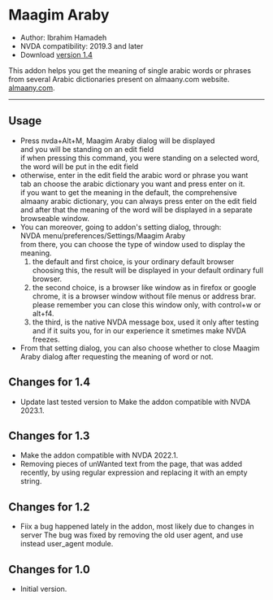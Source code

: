 # Maagim Araby #

*	Author: Ibrahim Hamadeh
*	NVDA compatibility: 2019.3 and later
*	Download [version 1.4][1]

This addon helps you get the meaning of single arabic words or phrases  
from several Arabic dictionaries present on almaany.com website.  
[almaany.com](https://www.almaany.com/ar/dict/ar-ar/).  

***

## Usage

*	Press nvda+Alt+M, Maagim Araby dialog will be displayed  
and you will be standing on an edit field  
if when pressing this command, you were standing on a selected word, the word will be put in the edit field  
*	otherwise, enter in the edit field the arabic word or phrase you want  
tab an choose the arabic dictionary you want and press enter on it.  
if you want to get the meaning in the default, the comprehensive almaany arabic dictionary, you can always press enter on the edit field and after that the meaning of the word will be displayed in a separate browseable window.  
*	You can moreover, going to addon's setting dialog, through:  
NVDA menu/preferences/Settings/Maagim Araby  
from there, you can choose the type of window used to display the meaning.  
	1.	the default and first choice, is your ordinary default browser  
choosing this, the result will be displayed in your default ordinary full browser.  
	2.	the  second choice, is a browser like window as in firefox or google chrome, it is a browser window without file menus or address brar.  
please remember you can close this window only, with control+w or alt+f4.  
	3.	the third, is the native NVDA message box, used it only after testing and if it suits you, for in our experience it smetimes make NVDA freezes.  
*	From that setting dialog, you can also choose whether to close Maagim Araby dialog after requesting the meaning of word or not.  
 
## Changes for 1.4 ##

*	Update last tested version to Make the addon compatible with NVDA 2023.1.

## Changes for 1.3 ##

*	Make the addon compatible with NVDA 2022.1.
*	Removing pieces of unWanted text from the page, that was added recently, by using regular expression and replacing it with an empty string.

## Changes for 1.2 ##

*	Fiix a bug happened lately in the addon, most likely due to changes in server
The bug was fixed by removing the old user agent, and use instead user_agent module.

## Changes for 1.0 ##

*	Initial version.

[1]: https://github.com/ibrahim-s/maagimAraby/releases/download/1.4/maagimAraby-1.4.nvda-addon
